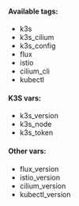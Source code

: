 #### Available tags:
- k3s
- k3s_cilium
- k3s_config
- flux
- istio
- cilium_cli
- kubectl

#### K3S vars:
- k3s_version
- k3s_node
- k3s_token

#### Other vars:
- flux_version
- istio_version
- cilium_version
- kubectl_version
